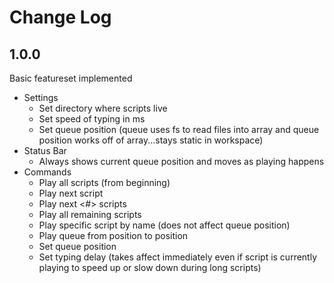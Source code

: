 # Change Log

## 1.0.0

Basic featureset implemented

- Settings
  - Set directory where scripts live
  - Set speed of typing in ms
  - Set queue position (queue uses fs to read files into array and queue position works off of array...stays static in workspace)
- Status Bar
  - Always shows current queue position and moves as playing happens
- Commands
  - Play all scripts (from beginning)
  - Play next script
  - Play next <#> scripts
  - Play all remaining scripts
  - Play specific script by name (does not affect queue position)
  - Play queue from position to position
  - Set queue position
  - Set typing delay (takes affect immediately even if script is currently playing to speed up or slow down during long scripts)